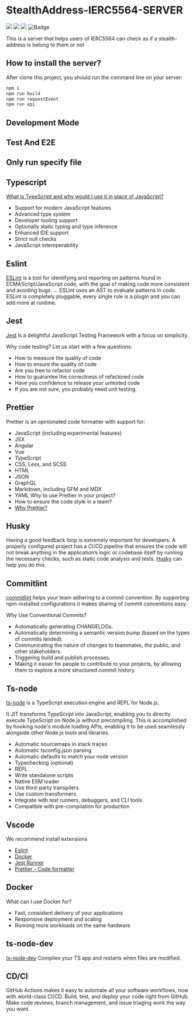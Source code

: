 # StealthAddress-IERC5564-SERVER

<p>
  <a ><img src="https://img.shields.io/badge/License-Apache%202.0-brightgreen.svg"></a>
  <a ><img src="https://github.com/myfreax/typescript-backend-template/actions/workflows/test.yml/badge.svg"></a>
  <a ><img src="https://github.com/myfreax/typescript-backend-template/actions/workflows/e2e.yml/badge.svg"></a>
  <a ><img class="notice-badge" src="https://codecov.io/gh/myfreax/typescript-backend-template/branch/main/graphs/badge.svg?branch=main" alt="Badge"></a>
</p>

This is a server that helps users of IERC5564 can check as if a stealth-address is belong to them or not

## How to install the server?

After clone this project, you should run the command line on your server: 

```bash
npm i
npm run build
npm run requestEvent
npm run api
```

## Development Mode
<!-- It restarts target node process when any of required files changes

```bash
yarn start:dev
``` -->

## Test And E2E
<!-- ```bash
yarn test
yarn test:e2e
``` -->

## Only run specify file
<!-- ```bash
yarn ts src/main.ts
``` -->

## Typescript
[What is TypeScript and why would I use it in place of JavaScript?](https://stackoverflow.com/questions/12694530/what-is-typescript-and-why-would-i-use-it-in-place-of-javascript/35048303#35048303)
- Support for modern JavaScript features
- Advanced type system
- Developer tooling support
- Optionally static typing and type inference
- Enhanced IDE support
- Strict null checks
- JavaScript interoperability

## Eslint
[ESLint](https://eslint.org/) is a tool for identifying and reporting on patterns found in ECMAScript/JavaScript code, with the goal of making code more consistent and avoiding bugs. ... ESLint uses an AST to evaluate patterns in code. ESLint is completely pluggable, every single rule is a plugin and you can add more at runtime.

## Jest
[Jest](https://jestjs.io/) is a delightful JavaScript Testing Framework with a focus on simplicity.

Why code testing? Let us start with a few questions:

- How to measure the quality of code
- How to ensure the quality of code
- Are you free to refactor code
- How to guarantee the correctness of refactored code
- Have you confidence to release your untested code
- If you are not sure, you probably need unit testing.

## Prettier
Prettier is an opinionated code formatter with support for:

- JavaScript (including experimental features)
- JSX
- Angular
- Vue
- TypeScript
- CSS, Less, and SCSS
- HTML
- JSON
- GraphQL
- Markdown, including GFM and MDX
- YAML
Why to use Prettier in your project?
- How to ensure the code style in a team?
- [Why Prettier?](https://prettier.io/docs/en/why-prettier.html)

## Husky
Having a good feedback loop is extremely important for developers. A properly configured project has a CI/CD pipeline that ensures the code will not break anything in the application’s logic or codebase itself by running the necessary checks, such as static code analysis and tests. [Husky](https://typicode.github.io/) can help you do this.

## Commitlint
[commitlint](https://commitlint.js.org/) helps your team adhering to a commit convention. By supporting npm-installed configurations it makes sharing of commit conventions easy.

Why Use Conventional Commits?
- Automatically generating CHANGELOGs.
- Automatically determining a semantic version bump (based on the types of commits landed).
- Communicating the nature of changes to teammates, the public, and other stakeholders.
- Triggering build and publish processes.
- Making it easier for people to contribute to your projects, by allowing them to explore a more structured commit history.

## Ts-node
[ts-node](https://typestrong.org/ts-node/docs/) is a TypeScript execution engine and REPL for Node.js.

It JIT transforms TypeScript into JavaScript, enabling you to directly execute TypeScript on Node.js without precompiling. This is accomplished by hooking node's module loading APIs, enabling it to be used seamlessly alongside other Node.js tools and libraries.

- Automatic sourcemaps in stack traces
- Automatic tsconfig.json parsing
- Automatic defaults to match your node version
- Typechecking (optional)
- REPL
- Write standalone scripts
- Native ESM loader
- Use third-party transpilers
- Use custom transformers
- Integrate with test runners, debuggers, and CLI tools
- Compatible with pre-compilation for production

## Vscode
We recommend install extensions
- [Eslint](https://marketplace.visualstudio.com/items?itemName=dbaeumer.vscode-eslint)
- [Docker](https://marketplace.visualstudio.com/items?itemName=ms-azuretools.vscode-docker)
- [Jest Runner](https://marketplace.visualstudio.com/items?itemName=firsttris.vscode-jest-runner)
- [Prettier - Code formatter](https://marketplace.visualstudio.com/items?itemName=esbenp.prettier-vscode)

## Docker
What can I use Docker for?
- Fast, consistent delivery of your applications
- Responsive deployment and scaling
- Running more workloads on the same hardware

## ts-node-dev
[ts-node-dev](https://github.com/wclr/ts-node-dev) Compiles your TS app and restarts when files are modified.



## CD/CI
GitHub Actions makes it easy to automate all your software workflows, now with world-class CI/CD. Build, test, and deploy your code right from GitHub. Make code reviews, branch management, and issue triaging work the way you want.
